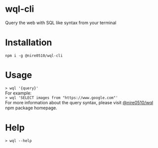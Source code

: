 # wql-cli

Query the web with SQL like syntax from your terminal

# Installation

`npm i -g @nire0510/wql-cli`

# Usage

`> wql '{query}'`  
For example:  
`> wql 'SELECT images from "https://www.google.com"'`  
For more information about the query syntax, please visit [@nire0510/wql](https://www.npmjs.com/package/@nire0510/wql) npm package homepage.

# Help

`> wql --help`
